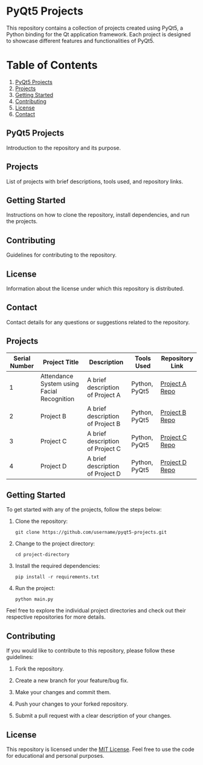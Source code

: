 # PyQt5 Projects

This repository contains a collection of projects created using PyQt5, a Python binding for the Qt application framework. Each project is designed to showcase different features and functionalities of PyQt5.

# Table of Contents

1. [PyQt5 Projects](#pyqt5-projects)
2. [Projects](#projects)
3. [Getting Started](#getting-started)
4. [Contributing](#contributing)
5. [License](#license)
6. [Contact](#contact)

## PyQt5 Projects<a name="pyqt5-projects"></a>

Introduction to the repository and its purpose.

## Projects<a name="projects"></a>

List of projects with brief descriptions, tools used, and repository links.

## Getting Started<a name="getting-started"></a>

Instructions on how to clone the repository, install dependencies, and run the projects.

## Contributing<a name="contributing"></a>

Guidelines for contributing to the repository.

## License<a name="license"></a>

Information about the license under which this repository is distributed.

## Contact<a name="contact"></a>

Contact details for any questions or suggestions related to the repository.



## Projects

| Serial Number | Project Title | Description | Tools Used | Repository Link |
|---------------|---------------|-------------|------------|-----------------|
| 1             | Attendance System using Facial Recognition     | A brief description of Project A | Python, PyQt5 | [Project A Repo](https://github.com/username/project-a) |
| 2             | Project B     | A brief description of Project B | Python, PyQt5 | [Project B Repo](https://github.com/username/project-b) |
| 3             | Project C     | A brief description of Project C | Python, PyQt5 | [Project C Repo](https://github.com/username/project-c) |
| 4             | Project D     | A brief description of Project D | Python, PyQt5 | [Project D Repo](https://github.com/username/project-d) |

## Getting Started

To get started with any of the projects, follow the steps below:

1. Clone the repository:
   ```shell
   git clone https://github.com/username/pyqt5-projects.git
   ```

2. Change to the project directory:
   ```shell
   cd project-directory
   ```

3. Install the required dependencies:
   ```shell
   pip install -r requirements.txt
   ```

4. Run the project:
   ```shell
   python main.py
   ```

Feel free to explore the individual project directories and check out their respective repositories for more details.

## Contributing

If you would like to contribute to this repository, please follow these guidelines:

1. Fork the repository.

2. Create a new branch for your feature/bug fix.

3. Make your changes and commit them.

4. Push your changes to your forked repository.

5. Submit a pull request with a clear description of your changes.

## License

This repository is licensed under the [MIT License](LICENSE). Feel free to use the code for educational and personal purposes.
